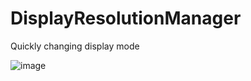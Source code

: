 # DisplayResolutionManager
Quickly changing display mode

![image](https://user-images.githubusercontent.com/1760365/194773956-03b605b4-c726-473a-85c4-bace5d9c88b7.png)
